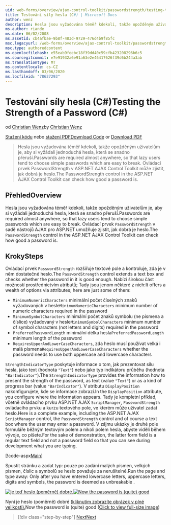 ```yaml
---
uid: web-forms/overview/ajax-control-toolkit/passwordstrength/testing-the-strength-of-a-password-cs
title: Testování síly hesla (C#) | Microsoft Docs
author: wenz
description: Hesla jsou vyžadována téměř kdekoli, takže opožděným uživatelům je, aby si vyžádali jednoduchá hesla, která se snadno přeruší. Ovládací prvek PasswordStrength v ASP. N...
ms.author: riande
ms.date: 06/02/2008
ms.assetid: cb4afbae-9b8f-483d-9729-476d4b9f85fc
msc.legacyurl: /web-forms/overview/ajax-control-toolkit/passwordstrength/testing-the-strength-of-a-password-cs
msc.type: authoredcontent
ms.openlocfilehash: e55eab9feebc18f39dd40c59cfb423208296b6c5
ms.sourcegitcommit: e7e91932a6e91a63e2e46417626f39d6b244a3ab
ms.translationtype: MT
ms.contentlocale: cs-CZ
ms.lasthandoff: 03/06/2020
ms.locfileid: "78627293"
---
```

# <a name="testing-the-strength-of-a-password-c"></a><span data-ttu-id="badd7-104">Testování síly hesla (C#)</span><span class="sxs-lookup"><span data-stu-id="badd7-104">Testing the Strength of a Password (C#)</span></span>

<span data-ttu-id="badd7-105">od [Christian Wenz](https://github.com/wenz)</span><span class="sxs-lookup"><span data-stu-id="badd7-105">by [Christian Wenz](https://github.com/wenz)</span></span>

<span data-ttu-id="badd7-106">[Stažení kódu](https://download.microsoft.com/download/9/3/f/93f8daea-bebd-4821-833b-95205389c7d0/PasswordStrength0.cs.zip) nebo [stažení PDF](https://download.microsoft.com/download/2/d/c/2dc10e34-6983-41d4-9c08-f78f5387d32b/passwordstrength0CS.pdf)</span><span class="sxs-lookup"><span data-stu-id="badd7-106">[Download Code](https://download.microsoft.com/download/9/3/f/93f8daea-bebd-4821-833b-95205389c7d0/PasswordStrength0.cs.zip) or [Download PDF](https://download.microsoft.com/download/2/d/c/2dc10e34-6983-41d4-9c08-f78f5387d32b/passwordstrength0CS.pdf)</span></span>

> <span data-ttu-id="badd7-107">Hesla jsou vyžadována téměř kdekoli, takže opožděným uživatelům je, aby si vyžádali jednoduchá hesla, která se snadno přeruší.</span><span class="sxs-lookup"><span data-stu-id="badd7-107">Passwords are required almost anywhere, so that lazy users tend to choose simple passwords which are easy to break.</span></span> <span data-ttu-id="badd7-108">Ovládací prvek PasswordStrength v ASP.NET AJAX Control Toolkit může zjistit, jak dobrá je heslo.</span><span class="sxs-lookup"><span data-stu-id="badd7-108">The PasswordStrength control in the ASP.NET AJAX Control Toolkit can check how good a password is.</span></span>

## <a name="overview"></a><span data-ttu-id="badd7-109">Přehled</span><span class="sxs-lookup"><span data-stu-id="badd7-109">Overview</span></span>

<span data-ttu-id="badd7-110">Hesla jsou vyžadována téměř kdekoli, takže opožděným uživatelům je, aby si vyžádali jednoduchá hesla, která se snadno přeruší.</span><span class="sxs-lookup"><span data-stu-id="badd7-110">Passwords are required almost anywhere, so that lazy users tend to choose simple passwords which are easy to break.</span></span> <span data-ttu-id="badd7-111">Ovládací prvek `PasswordStrength` v sadě nástrojů AJAX pro ASP.NET umožňuje zjistit, jak dobrá je heslo.</span><span class="sxs-lookup"><span data-stu-id="badd7-111">The `PasswordStrength` control in the ASP.NET AJAX Control Toolkit can check how good a password is.</span></span>

## <a name="steps"></a><span data-ttu-id="badd7-112">Kroky</span><span class="sxs-lookup"><span data-stu-id="badd7-112">Steps</span></span>

<span data-ttu-id="badd7-113">Ovládací prvek `PasswordStrength` rozšiřuje textové pole a kontroluje, zda je v něm dostatečné heslo.</span><span class="sxs-lookup"><span data-stu-id="badd7-113">The `PasswordStrength` control extends a text box and checks whether the password in it is good enough.</span></span> <span data-ttu-id="badd7-114">Nabízí širokou část možností prostřednictvím atributů; Tady jsou jenom některé z nich:</span><span class="sxs-lookup"><span data-stu-id="badd7-114">It offers a wealth of options via attributes; here are just some of them:</span></span>

- <span data-ttu-id="badd7-115">`MinimumNumericCharacters` minimální počet číselných znaků vyžadovaných v hesle</span><span class="sxs-lookup"><span data-stu-id="badd7-115">`MinimumNumericCharacters` minimum number of numeric characters required in the password</span></span>
- <span data-ttu-id="badd7-116">`MinimumSymbolCharacters` minimální počet znaků symbolu (ne písmena a číslice) vyžadovaný v hesle</span><span class="sxs-lookup"><span data-stu-id="badd7-116">`MinimumSymbolCharacters` minimum number of symbol characters (not letters and digits) required in the password</span></span>
- <span data-ttu-id="badd7-117">`PreferredPasswordLength` minimální délka hesla</span><span class="sxs-lookup"><span data-stu-id="badd7-117">`PreferredPasswordLength` minimum length of the password</span></span>
- <span data-ttu-id="badd7-118">`RequiresUpperAndLowerCaseCharacters`, zda heslo musí používat velká i malá písmena</span><span class="sxs-lookup"><span data-stu-id="badd7-118">`RequiresUpperAndLowerCaseCharacters` whether the password needs to use both uppercase and lowercase characters</span></span>

<span data-ttu-id="badd7-119">`StrengthIndicatorType` poskytuje informace o tom, jak prezentovat sílu hesla, jako text (hodnota `"Text"`) nebo jako typ indikátoru průběhu (hodnota `"BarIndicator"`).</span><span class="sxs-lookup"><span data-stu-id="badd7-119">The `StrengthIndicatorType` provides the information how to present the strength of the password, as text (value `"Text"`) or as a kind of progress bar (value `"BarIndicator"`).</span></span> <span data-ttu-id="badd7-120">V atributu `DisplayPosition` nakonfigurujete, kde se informace zobrazí.</span><span class="sxs-lookup"><span data-stu-id="badd7-120">In the `DisplayPosition` attribute, you configure where the information appears.</span></span> <span data-ttu-id="badd7-121">Tady je kompletní příklad, včetně ovládacího prvku ASP.NET AJAX `ScriptManager`, `PasswordStrength` ovládacího prvku a kurzu textového pole, ve kterém může uživatel zadat heslo.</span><span class="sxs-lookup"><span data-stu-id="badd7-121">Here is a complete example, including the ASP.NET AJAX `ScriptManager` control, the `PasswordStrength` control and of course a text box where the user may enter a password.</span></span> <span data-ttu-id="badd7-122">V zájmu ukázky je druhé pole formuláře běžným textovým polem a nikoli polem hesla, abyste viděli během vývoje, co píšete.</span><span class="sxs-lookup"><span data-stu-id="badd7-122">For the sake of demonstration, the latter form field is a regular text field and not a password field so that you can see during development what you are typing.</span></span>

[!code-aspx[Main](testing-the-strength-of-a-password-cs/samples/sample1.aspx)]

<span data-ttu-id="badd7-123">Spustit stránku a zadat typ: pouze po zadání malých písmen, velkých písmen, číslic a symbolů se heslo považuje za nerušitelné.</span><span class="sxs-lookup"><span data-stu-id="badd7-123">Run the page and type away: Only after you have entered lowercase letters, uppercase letters, digits and symbols, the password is deemed as unbreakable .</span></span>

<span data-ttu-id="badd7-124">[![je teď heslo (poměrně) dobré.](testing-the-strength-of-a-password-cs/_static/image2.png)](testing-the-strength-of-a-password-cs/_static/image1.png)</span><span class="sxs-lookup"><span data-stu-id="badd7-124">[![Now the password is (quite) good](testing-the-strength-of-a-password-cs/_static/image2.png)](testing-the-strength-of-a-password-cs/_static/image1.png)</span></span>

<span data-ttu-id="badd7-125">Nyní je heslo (poměrně) dobré ([kliknutím zobrazíte obrázek v plné velikosti).](testing-the-strength-of-a-password-cs/_static/image3.png)</span><span class="sxs-lookup"><span data-stu-id="badd7-125">Now the password is (quite) good ([Click to view full-size image](testing-the-strength-of-a-password-cs/_static/image3.png))</span></span>

> [!div class="step-by-step"]
> [<span data-ttu-id="badd7-126">Next</span><span class="sxs-lookup"><span data-stu-id="badd7-126">Next</span></span>](testing-the-strength-of-a-password-vb.md)
